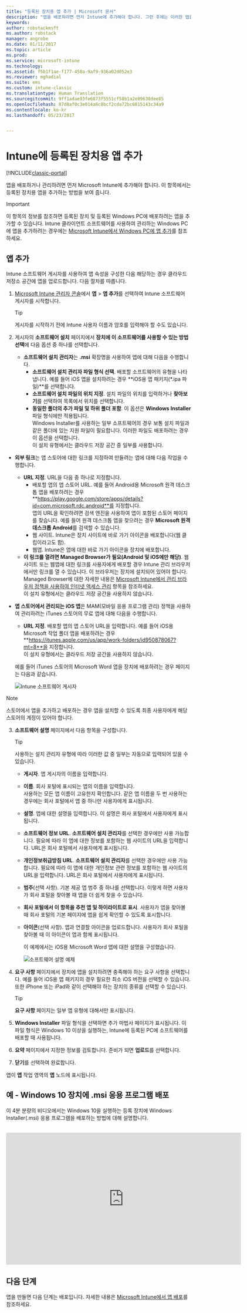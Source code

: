 ```yaml
---
title: "등록된 장치용 앱 추가 | Microsoft 문서"
description: "앱을 배포하려면 먼저 Intune에 추가해야 합니다. 그런 후에는 이러한 앱을 배포하고 관리할 수 있는 Intune 콘솔에서 사용할 수는 있습니다."
keywords: 
author: robstackmsft
ms.author: robstack
manager: angrobe
ms.date: 01/11/2017
ms.topic: article
ms.prod: 
ms.service: microsoft-intune
ms.technology: 
ms.assetid: f5b1f1ae-f177-450a-9af9-936a02d052e3
ms.reviewer: mghadial
ms.suite: ems
ms.custom: intune-classic
ms.translationtype: Human Translation
ms.sourcegitcommit: 9ff1adae93fe6873f5551cf58b1a2e89638dee85
ms.openlocfilehash: 87d8af0c3e014a6c8bcf2cda72bc6815143c34a9
ms.contentlocale: ko-kr
ms.lasthandoff: 05/23/2017


---
```


# <a name="add-apps-for-enrolled-devices-to-intune"></a>Intune에 등록된 장치용 앱 추가

[!INCLUDE[classic-portal](../includes/classic-portal.md)]

앱을 배포하거나 관리하려면 먼저 Microsoft Intune에 추가해야 합니다. 이 항목에서는 등록된 장치용 앱을 추가하는 방법을 보여 줍니다.


> [!IMPORTANT]
> 이 항목의 정보를 참조하면 등록된 장치 및 등록된 Windows PC에 배포하려는 앱을 추가할 수 있습니다. Intune 클라이언트 소프트웨어를 사용하여 관리하는 Windows PC에 앱을 추가하려는 경우에는 [Microsoft Intune에서 Windows PC에 앱 추가](add-apps-for-windows-pcs-in-microsoft-intune.md)를 참조하세요.

## <a name="add-the-app"></a>앱 추가
Intune 소프트웨어 게시자를 사용하여 앱 속성을 구성한 다음 해당하는 경우 클라우드 저장소 공간에 앱을 업로드합니다. 다음 절차를 따릅니다.

1.  [Microsoft Intune 관리자 콘솔](https://manage.microsoft.com)에서 **앱** &gt; **앱 추가**를 선택하여 Intune 소프트웨어 게시자를 시작합니다.

    > [!TIP]
    > 게시자를 시작하기 전에 Intune 사용자 이름과 암호를 입력해야 할 수도 있습니다.

2.  게시자의 **소프트웨어 설치** 페이지에서 **장치에 이 소프트웨어를 사용할 수 있는 방법 선택**에 다음 옵션 중 하나를 선택합니다.
    - **소프트웨어 설치 관리자**는 **.msi** 확장명을 사용하여 앱에 대해 다음을 수행합니다.
        - **소프트웨어 설치 관리자 파일 형식 선택**. 배포할 소프트웨어의 유형을 나타냅니다. 예를 들어 iOS 앱을 설치하려는 경우 **iOS용 앱 패키지(&#42;.ipa 파일)**를 선택합니다.
        - **소프트웨어 설치 파일의 위치 지정**. 설치 파일의 위치를 입력하거나 **찾아보기**를 선택하여 목록에서 위치를 선택합니다.
        - **동일한 폴더의 추가 파일 및 하위 폴더 포함**. 이 옵션은 **Windows Installer** 파일 형식에만 적용됩니다.<br>Windows Installer를 사용하는 일부 소프트웨어의 경우 보통 설치 파일과 같은 폴더에 있는 지원 파일이 필요합니다. 이러한 파일도 배포하려는 경우 이 옵션을 선택합니다.<br>이 설치 유형에서는 클라우드 저장 공간 중 일부를 사용합니다.

  -   **외부 링크**는 앱 스토어에 대한 링크를 지정하여 만들려는 앱에 대해 다음 작업을 수행합니다.

        - **URL 지정**. URL을 다음 중 하나로 지정합니다.
            - 배포할 앱의 앱 스토어 URL. 예를 들어 Android용 Microsoft 원격 데스크톱 앱을 배포하려는 경우 **https://play.google.com/store/apps/details?id=com.microsoft.rdc.android**를 지정합니다.<br>앱의 URL을 확인하려면 검색 엔진을 사용하여 앱이 포함된 스토어 페이지를 찾습니다. 예를 들어 원격 데스크톱 앱을 찾으려는 경우 **Microsoft 원격 데스크톱 Android**를 검색할 수 있습니다.
            - 웹 사이트. Intune은 장치 사이트에 바로 가기 아이콘을 배포합니다(웹 클립이라고도 함).
            - 웹앱. Intune은 앱에 대한 바로 가기 아이콘을 장치에 배포합니다.
        - **이 링크를 열려면 Managed Browser가 필요(Android 및 iOS에만 해당)**. 웹 사이트 또는 웹앱에 대한 링크를 사용자에게 배포할 경우 Intune 관리 브라우저에서만 링크를 열 수 있습니다. 이 브라우저는 장치에 설치되어 있어야 합니다.<br>Managed Browser에 대한 자세한 내용은 [Microsoft Intune에서 관리 브라우저 정책을 사용하여 인터넷 액세스 관리](manage-internet-access-using-managed-browser-policies.md) 항목을 참조하세요.<br>이 설치 유형에서는 클라우드 저장 공간을 사용하지 않습니다.

  -   **앱 스토어에서 관리되는 iOS 앱**은 MAM(모바일 응용 프로그램 관리) 정책을 사용하여 관리하려는 iTunes 스토어의 무료 앱에 대해 다음을 수행합니다.

        - **URL 지정**. 배포할 앱의 앱 스토어 URL을 입력합니다. 예를 들어 iOS용 Microsoft 작업 폴더 앱을 배포하려는 경우 **https://itunes.apple.com/us/app/work-folders/id950878067?mt=8**을 지정합니다.<br>이 설치 유형에서는 클라우드 저장 공간을 사용하지 않습니다.

        예를 들어 iTunes 스토어의 Microsoft Word 앱을 장치에 배포하려는 경우 페이지는 다음과 같습니다.

        ![Intune 소프트웨어 게시자](./media/publisher-for-mobile.png)

> [!NOTE]
> 스토어에서 앱을 추가하고 배포하는 경우 앱을 설치할 수 있도록 최종 사용자에게 해당 스토어의 계정이 있어야 합니다.

3.  **소프트웨어 설명** 페이지에서 다음 항목을 구성합니다.

    > [!TIP]
    > 사용하는 설치 관리자 유형에 따라 이러한 값 중 일부는 자동으로 입력되어 있을 수 있습니다.

    - **게시자**. 앱 게시자의 이름을 입력합니다.
    - **이름**. 회사 포털에 표시되는 앱의 이름을 입력합니다.<br>사용하는 모든 앱 이름이 고유한지 확인합니다. 같은 앱 이름을 두 번 사용하는 경우에는 회사 포털에서 앱 중 하나만 사용자에게 표시됩니다.
    - **설명**. 앱에 대한 설명을 입력합니다. 이 설명은 회사 포털에서 사용자에게 표시됩니다.
    - **소프트웨어 정보 URL**. **소프트웨어 설치 관리자**를 선택한 경우에만 사용 가능합니다. 필요에 따라 이 앱에 대한 정보를 포함하는 웹 사이트의 URL을 입력합니다. URL은 회사 포털에서 사용자에게 표시됩니다.
    - **개인정보취급방침 URL**. **소프트웨어 설치 관리자**를 선택한 경우에만 사용 가능합니다. 필요에 따라 이 앱에 대한 개인정보 관련 정보를 포함하는 웹 사이트의 URL을 입력합니다. URL은 회사 포털에서 사용자에게 표시됩니다.
    - **범주**(선택 사항). 기본 제공 앱 범주 중 하나를 선택합니다. 이렇게 하면 사용자가 회사 포털을 찾아볼 때 앱을 더 쉽게 찾을 수 있습니다.
    - **회사 포털에서 이 항목을 추천 앱 및 하이라이트로 표시**. 사용자가 앱을 찾아볼 때 회사 포털의 기본 페이지에 앱을 쉽게 확인할 수 있도록 표시합니다.
    - **아이콘**(선택 사항). 앱과 연결할 아이콘을 업로드합니다. 사용자가 회사 포털을 찾아볼 때 이 아이콘이 앱과 함께 표시됩니다.

        이 예제에서는 iOS용 Microsoft Word 앱에 대한 설명을 구성했습니다.

        ![소프트웨어 설명 예제](./media/ios-software-description.png)

4.  **요구 사항** 페이지에서 장치에 앱을 설치하려면 충족해야 하는 요구 사항을 선택합니다. 예를 들어 iOS용 앱 패키지의 경우 필요한 최소 iOS 버전을 선택할 수 있습니다. 또한 iPhone 또는 iPad와 같이 선택해야 하는 장치의 종류를 선택할 수 있습니다.

    > [!TIP]
    > **요구 사항** 페이지는 일부 앱 유형에 대해서만 표시됩니다.

5.  **Windows Installer** 파일 형식을 선택하면 추가 마법사 페이지가 표시됩니다. 이 파일 형식은 Windows 10 이상을 실행하는, Intune에 등록된 PC에 소프트웨어를 배포할 때 사용됩니다.

6.  **요약** 페이지에서 지정한 정보를 검토합니다. 준비가 되면 **업로드**를 선택합니다.

7.  **닫기**를 선택하여 완료합니다.

앱이 **앱** 작업 영역의 **앱** 노드에 표시됩니다.

## <a name="example---deploying-msi-applications-to-windows-10-devices"></a>예 - Windows 10 장치에 .msi 응용 프로그램 배포
이 4분 분량의 비디오에서는 Windows 10을 실행하는 등록 장치에 Windows Installer(.msi) 응용 프로그램을 배포하는 방법에 대해 설명합니다.<br><br>

<iframe src="https://channel9.msdn.com/Series/How-to-Control-the-Uncontrolled/6--How-to-Deploy-MSI-Applications-to-Windows-10-Using-Intune-and-Mobile-Device-Management-MDM/player" width="640" height="360" allowFullScreen frameBorder="0"></iframe>

## <a name="next-steps"></a>다음 단계

앱을 만들면 다음 단계는 배포입니다. 자세한 내용은 [Microsoft Intune에서 앱 배포](deploy-apps.md)를 참조하세요.

